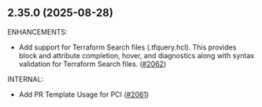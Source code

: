 ## 2.35.0 (2025-08-28)

ENHANCEMENTS:

* Add support for Terraform Search files (.tfquery.hcl). This provides block and attribute completion, hover, and diagnostics along with syntax validation for Terraform Search files. ([#2062](https://github.com/hashicorp/vscode-terraform/issues/2062))

INTERNAL:

* Add PR Template Usage for PCI ([#2061](https://github.com/hashicorp/vscode-terraform/issues/2061))

